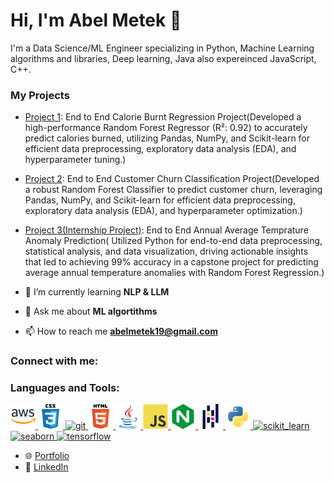 <!--
**abelm19/abelm19** is a ✨ _special_ ✨ repository because its `README.md` (this file) appears on your GitHub profile.

Here are some ideas to get you started:

- 🔭 I’m currently working on ...
- 🌱 I’m currently learning ...
- 👯 I’m looking to collaborate on ...
- 🤔 I’m looking for help with ...
- 💬 Ask me about ...
- 📫 How to reach me: ...
- 😄 Pronouns: ...
- ⚡ Fun fact: ...
-->

# Hi, I'm Abel Metek 👋

I'm a Data Science/ML Engineer specializing in Python, Machine Learning algorithms and libraries, Deep learning, Java also expereinced JavaScript, C++.

### My Projects
- [Project 1]([https://github.com/yourusername/project1](https://github.com/abelm19/Calorie_Predictor)): End to End Calorie Burnt Regression Project(Developed a high-performance Random Forest Regressor (R²: 0.92) to accurately predict calories burned, utilizing Pandas, NumPy, and Scikit-learn for efficient data preprocessing, exploratory data analysis (EDA), and hyperparameter tuning.)

- [Project 2]([https://github.com/yourusername/project2](https://github.com/abelm19/Customer_Churn_Project)): End to End Customer Churn Classification Project(Developed a robust Random Forest Classifier to predict customer churn, leveraging Pandas, NumPy, and Scikit-learn for efficient data preprocessing, exploratory data analysis (EDA), and hyperparameter optimization.)

- [Project 3(Internship Project)](https://github.com/abelm19/Data-Science-Intern-Code/tree/main): End to End Annual Average Temprature Anomaly Prediction(	Utilized Python for end-to-end data preprocessing, statistical analysis, and data visualization, driving actionable insights that led to achieving 99% accuracy in a capstone project for predicting average annual temperature anomalies with Random Forest Regression.)
  
- 🌱 I’m currently learning **NLP & LLM**

- 💬 Ask me about **ML algortithms**

- 📫 How to reach me **abelmetek19@gmail.com**

<h3 align="left">Connect with me:</h3>
<p align="left">
</p>

<h3 align="left">Languages and Tools:</h3>
<p align="left"> <a href="https://aws.amazon.com" target="_blank" rel="noreferrer"> <img src="https://raw.githubusercontent.com/devicons/devicon/master/icons/amazonwebservices/amazonwebservices-original-wordmark.svg" alt="aws" width="40" height="40"/> </a> <a href="https://www.w3schools.com/css/" target="_blank" rel="noreferrer"> <img src="https://raw.githubusercontent.com/devicons/devicon/master/icons/css3/css3-original-wordmark.svg" alt="css3" width="40" height="40"/> </a> <a href="https://git-scm.com/" target="_blank" rel="noreferrer"> <img src="https://www.vectorlogo.zone/logos/git-scm/git-scm-icon.svg" alt="git" width="40" height="40"/> </a> <a href="https://www.w3.org/html/" target="_blank" rel="noreferrer"> <img src="https://raw.githubusercontent.com/devicons/devicon/master/icons/html5/html5-original-wordmark.svg" alt="html5" width="40" height="40"/> </a> <a href="https://www.java.com" target="_blank" rel="noreferrer"> <img src="https://raw.githubusercontent.com/devicons/devicon/master/icons/java/java-original.svg" alt="java" width="40" height="40"/> </a> <a href="https://developer.mozilla.org/en-US/docs/Web/JavaScript" target="_blank" rel="noreferrer"> <img src="https://raw.githubusercontent.com/devicons/devicon/master/icons/javascript/javascript-original.svg" alt="javascript" width="40" height="40"/> </a> <a href="https://www.nginx.com" target="_blank" rel="noreferrer"> <img src="https://raw.githubusercontent.com/devicons/devicon/master/icons/nginx/nginx-original.svg" alt="nginx" width="40" height="40"/> </a> <a href="https://pandas.pydata.org/" target="_blank" rel="noreferrer"> <img src="https://raw.githubusercontent.com/devicons/devicon/2ae2a900d2f041da66e950e4d48052658d850630/icons/pandas/pandas-original.svg" alt="pandas" width="40" height="40"/> </a> <a href="https://www.python.org" target="_blank" rel="noreferrer"> <img src="https://raw.githubusercontent.com/devicons/devicon/master/icons/python/python-original.svg" alt="python" width="40" height="40"/> </a> <a href="https://scikit-learn.org/" target="_blank" rel="noreferrer"> <img src="https://upload.wikimedia.org/wikipedia/commons/0/05/Scikit_learn_logo_small.svg" alt="scikit_learn" width="40" height="40"/> </a> <a href="https://seaborn.pydata.org/" target="_blank" rel="noreferrer"> <img src="https://seaborn.pydata.org/_images/logo-mark-lightbg.svg" alt="seaborn" width="40" height="40"/> </a> <a href="https://www.tensorflow.org" target="_blank" rel="noreferrer"> <img src="https://www.vectorlogo.zone/logos/tensorflow/tensorflow-icon.svg" alt="tensorflow" width="40" height="40"/> </a> </p>

- 🌐 [Portfolio](https://gleaming-beignet-d9f087.netlify.app/)
- 💼 [LinkedIn](https://linkedin.com/in/abelmetek19)
